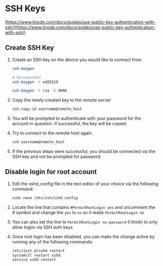 # SSH Keys

[https://www.linode.com/docs/guides/use-public-key-authentication-with-ssh/](https://www.linode.com/docs/guides/use-public-key-authentication-with-ssh/)

## Create SSH Key
1. Create an SSH key on the device you would like to connect from

    ```bash
    ssh-keygen
    ```

    ```bash
    # Recommended
    ssh-keygen -t ed25519
    ```

    ```bash
    ssh-keygen -t rsa -b 4096
    ```

2. Copy the newly-created key to the remote server

    ```bash
    ssh-copy-id username@remote_host
    ```

3. You will be prompted to authenticate with your password for the account in question. If successful, the key will be copied.
4. Try to connect to the remote host again.

    ```bash
    ssh username@remote_host
    ```

5.  If the previous steps were successful, you should be connected via the SSH key and not be prompted for password.

## Disable login for root account

1. Edit the sshd_config file in the text editor of your choice via the following command:

    ```bash
    sudo nano /etc/ssh/sshd_config
    ```

2. Locate the line that contains `#PermitRootLogin yes` and uncomment the # symbol and change the `yes` to `no` so it reads `PermitRootLogin no`
3. You can also set the line to `PermitRootLogin no-password` (I think) to only allow logon via SSH auth keys
4. Once root login has been disabled, you can make the change active by running any of the following commands:

    ```bash
    /etc/init.d/sshd restart
    systemctl restart sshd
    service sshd restart
    ```

